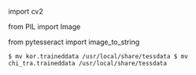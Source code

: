 import cv2

from PIL import Image

from pytesseract import image_to_string

`$ mv kor.traineddata /usr/local/share/tessdata
$ mv chi_tra.traineddata /usr/local/share/tessdata`
